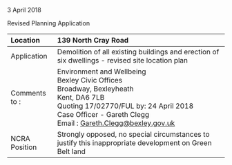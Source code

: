 3 April 2018

Revised Planning Application

| Location          | 139 North Cray Road                                                                                                                                                                                                                                   |
| :---------------- | :---------------------------------------------------------------------------------------------------------------------------------------------------------------------------------------------------------------------------------------------------- |
| Application       | Demolition of all existing buildings and erection of six dwellings - revised site location plan                                                                                                                                                       |
| Comments <br>to : | Environment and Wellbeing <br>Bexley Civic Offices <br>Broadway, Bexleyheath <br>Kent, DA6 7LB <br>Quoting 17/02770/FUL by: 24 April 2018 <br>Case Officer - Gareth Clegg <br>Email : [Gareth.Clegg@bexley.gov.uk](mailto:Gareth.Clegg@bexley.gov.uk) |
| NCRA Position     | Strongly opposed, no special circumstances to justify this inappropriate development on Green Belt land                                                                                                                                               |
